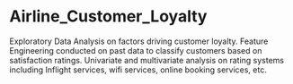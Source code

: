 # Airline_Customer_Loyalty

Exploratory Data Analysis on factors driving customer loyalty. Feature Engineering conducted on past data to classify customers based on satisfaction ratings.
Univariate and multivariate analysis on rating systems including Inflight services, wifi services, online booking services, etc.
